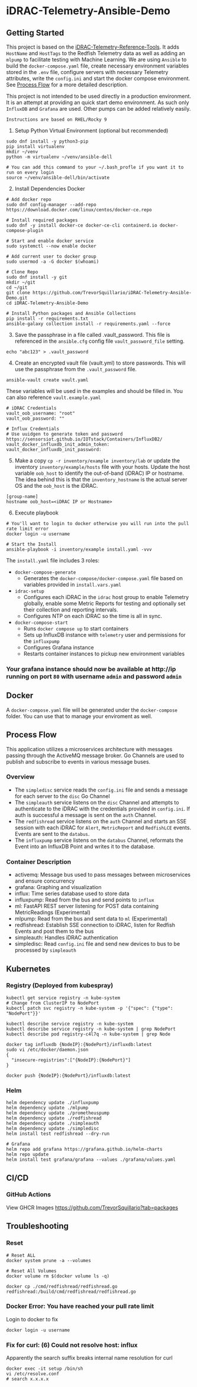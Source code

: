 # iDRAC-Telemetry-Ansible-Demo

## Getting Started
This project is based on the [iDRAC-Telemetry-Reference-Tools](https://github.com/dell/iDRAC-Telemetry-Reference-Tools). It adds `HostName` and `HostTags` to the Redfish Telemetry data as well as adding an `mlpump` to facilitate testing with Machine Learning. We are using `Ansible` to build the `docker-compose.yaml` file, create necessary environment variables stored in the `.env` file, configure servers with necessary Telemetry attributes, write the `config.ini` and start the docker compose environment. See [Process Flow](#process-flow) for a more detailed description.

This project is not intended to be used directly in a production environment. It is an attempt at providing an quick start demo environment. As such only `InfluxDB` and `Grafana` are used. Other pumps can be added relatively easily. 

```
Instructions are based on RHEL/Rocky 9
```
1. Setup Python Virtual Environment (optional but recommended)
```
sudo dnf install -y python3-pip
pip install virtualenv
mkdir ~/venv
python -m virtualenv ~/venv/ansible-dell

# You can add this command to your ~/.bash_profle if you want it to run on every login
source ~/venv/ansible-dell/bin/activate
```

2. Install Dependencies
Docker
```
# Add docker repo
sudo dnf config-manager --add-repo https://download.docker.com/linux/centos/docker-ce.repo

# Install required packages
sudo dnf -y install docker-ce docker-ce-cli containerd.io docker-compose-plugin

# Start and enable docker service
sudo systemctl --now enable docker

# Add current user to docker group
sudo usermod -a -G docker $(whoami)
```

```
# Clone Repo
sudo dnf install -y git
mkdir ~/git
cd ~/git
git clone https://github.com/TrevorSquillario/iDRAC-Telemetry-Ansible-Demo.git
cd iDRAC-Telemetry-Ansible-Demo
```

```
# Install Python packages and Ansible Collections
pip install -r requirements.txt
ansible-galaxy collection install -r requirements.yaml --force
```

3. Save the passphrase in a file called .vault_password. This file is referenced in the `ansible.cfg` config file `vault_password_file` setting.
```
echo "abc123" > .vault_password
```

4. Create an encrypted vault file (vault.yml) to store passwords. This will use the passphrase from the `.vault_password` file.
```
ansible-vault create vault.yaml
```
These variables will be used in the examples and should be filled in. You can also reference `vault.example.yaml`
```
# iDRAC Credentials
vault_oob_username: "root"
vault_oob_password: ""

# Influx Credentials
# Use uuidgen to generate token and password https://sensorsiot.github.io/IOTstack/Containers/InfluxDB2/
vault_docker_influxdb_init_admin_token: 
vault_docker_influxdb_init_password: 
```

5. Make a copy `cp -r inventory/example inventory/lab` or update the inventory `inventory/example/hosts` file with your hosts. Update the host variable `oob_host` to identify the out-of-band (iDRAC) IP or hostname. The idea behind this is that the `inventory_hostname` is the actual server OS and the `oob_host` is the iDRAC.
```
[group-name]
hostname oob_host=<iDRAC IP or Hostname>
```

6. Execute playbook
```
# You'll want to login to docker otherwise you will run into the pull rate limit error
docker login -u username

# Start the Install
ansible-playbook -i inventory/example install.yaml -vvv
```

The `install.yaml` file includes 3 roles:
- `docker-compose-generate`
    - Generates the `docker-compose/docker-compose.yaml` file based on variables provided in `install.vars.yaml`
- `idrac-setup`
    - Configures each iDRAC in the `idrac` host group to enable Telemetry globally, enable some Metric Reports for testing and optionally set their collection and reporting intervals. 
    - Configures NTP on each iDRAC so the time is all in sync. 
- `docker-compose-start`
    - Runs `docker compose up` to start containers
    - Sets up InfluxDB instance with `telemetry` user and permissions for the `influxpump`
    - Configures Grafana instance
    - Restarts container instances to pickup new environment variables

### Your grafana instance should now be available at http://ip running on port `80` with username `admin` and password `admin`

## Docker
A `docker-compose.yaml` file will be generated under the `docker-compose` folder. You can use that to manage your enviroment as well.

## Process Flow

This application utilizes a microservices architecture with messages passing through the ActiveMQ message broker. Go Channels are used to publish and subscribe to events in various message buses. 

### Overview
- The `simpledisc` service reads the `config.ini` file and sends a message for each server to the `disc` Go Channel
- The `simpleauth` service listens on the `disc` Channel and attempts to authenticate to the iDRAC with the credentials provided in `config.ini`. If auth is successful a message is sent on the `auth` Channel.
- The `redfishread` service listens on the `auth` Channel and starts an SSE session with each iDRAC for `Alert`, `MetricReport` and `RedfishLCE` events. Events are sent to the `databus`.
- The `influxpump` service listens on the `databus` Channel, reformats the Event into an InfluxDB Point and writes it to the database.

### Container Description

- activemq: Message bus used to pass messages between microservices and ensure concurrency
- grafana: Graphing and visualization
- influx: Time series database used to store data
- influxpump: Read from the bus and send points to `influx`
- ml: FastAPI REST server listening for POST data containing MetricReadings (Experimental)
- mlpump: Read from the bus and sent data to `ml` (Experimental)
- redfishread: Establish SSE connection to iDRAC, listen for Redfish Events and post them to the bus
- simpleauth: Handles iDRAC authentication
- simpledisc: Read `config.ini` file and send new devices to bus to be processed by `simpleauth`


## Kubernetes
### Registry (Deployed from kubespray)
```
kubectl get service registry -n kube-system
# Change from ClusterIP to NodePort
kubectl patch svc registry -n kube-system -p '{"spec": {"type": "NodePort"}}'

kubectl describe service registry -n kube-system
kubectl describe service registry -n kube-system | grep NodePort
kubectl describe pod registry-c4l7q -n kube-system | grep Node

docker tag influxdb {NodeIP}:{NodePort}/influxdb:latest
sudo vi /etc/docker/daemon.json
{
  "insecure-registries":["{NodeIP}:{NodePort}"]
}

docker push {NodeIP}:{NodePort}/influxdb:latest
```

### Helm
```
helm dependency update ./influxpump
helm dependency update ./mlpump
helm dependency update ./prometheuspump
helm dependency update ./redfishread
helm dependency update ./simpleauth
helm dependency update ./simpledisc
helm install test redfishread --dry-run

# Grafana
helm repo add grafana https://grafana.github.io/helm-charts
helm repo update
helm install test grafana/grafana --values ./grafana/values.yaml
```

## CI/CD
### GitHub Actions

View GHCR Images
https://github.com/TrevorSquillario?tab=packages


## Troubleshooting
### Reset
```
# Reset ALL
docker system prune -a --volumes

# Reset All Volumes
docker volume rm $(docker volume ls -q)
```

```
docker cp ./cmd/redfishread/redfishread.go redfishread:/build/cmd/redfishread/redfishread.go
```

### Docker Error: You have reached your pull rate limit
Login to docker to fix
```
docker login -u username
```

### Fix for  curl: (6) Could not resolve host: influx
Apparently the search suffix breaks internal name resolution for curl
```
docker exec -it setup /bin/sh
vi /etc/resolve.conf
# search x.x.x.x
```